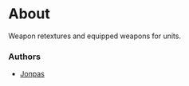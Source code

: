 # About

Weapon retextures and equipped weapons for units.

### Authors

- [Jonpas](http://github.com/jonpas)

